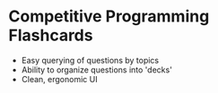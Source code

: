 # Competitive Programming Flashcards
- Easy querying of questions by topics
- Ability to organize questions into 'decks'
- Clean, ergonomic UI
